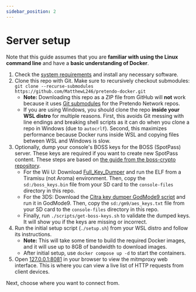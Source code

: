 ```yaml
---
sidebar_position: 2
---
```


# Server setup

Note that this guide assumes that you are **familiar with using the Linux command line** and have a **basic
understanding of Docker**.

1. Check the [system requirements](./requirements.md) and install any necessary software.
2. Clone this repo with Git. Make sure to recursively checkout submodules:
   `git clone --recurse-submodules https://github.com/MatthewL246/pretendo-docker.git`
   - **Note:** Downloading this repo as a ZIP file from GitHub will **not** work because it uses
     [Git submodules](https://git-scm.com/book/en/v2/Git-Tools-Submodules) for the Pretendo Network repos.
   - If you are using Windows, you should clone the repo **inside your WSL distro** for multiple reasons. First, this
     avoids Git messing with line endings and breaking shell scripts as it can do when you clone a repo in Windows (due
     to `autocrlf`). Second, this maximizes performance because Docker runs inside WSL and copying files between WSL and
     Windows is slow.
3. Optionally, dump your console's BOSS keys for the BOSS (SpotPass) server. These keys are required if you want to
   create new SpotPass content. These steps are based on
   [the guide from the boss-crypto repository](https://github.com/PretendoNetwork/boss-crypto/#dumping-crypto-keys).
   - For the Wii U: Download [Full_Key_Dumper](https://github.com/EpicUsername12/Full_Key_Dumper/releases) and run the
     ELF from a Tiramisu (not Aroma) environment. Then, copy the `sd:/boss_keys.bin` file from your SD card to the
     `console-files` directory in this repo.
   - For the 3DS: Download the
     [Citra key dumper GodMode9 script](https://raw.githubusercontent.com/citra-emu/citra/master/dist/dumpkeys/DumpKeys.gm9)
     and run it in GodMode9. Then, copy the `sd:/gm9/aes_keys.txt` file from your SD card to the `console-files`
     directory in this repo.
   - Finally, run `./scripts/get-boss-keys.sh` to validate the dumped keys. It will show you if the keys are missing or
     incorrect.
4. Run the initial setup script (`./setup.sh`) from your WSL distro and follow its instructions.
   - **Note:** This will take some time to build the required Docker images, and it will use up to 8GB of bandwidth to
     download images.
   - After initial setup, use `docker compose up -d` to start the containers.
5. Open [127.0.0.1:8081](http://127.0.0.1:8081) in your browser to view the mitmproxy web interface. This is where you
   can view a live list of HTTP requests from client devices.

Next, choose where you want to connect from.
